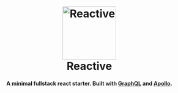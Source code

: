 <h1 align="center">
    <img alt="Reactive" title="Reactive" src="https://raw.githubusercontent.com/AdvaithD/reactive/master/client/components/logo.png)" width="140"> </br>
    Reactive
</h1>

<h4 align="center">
  A minimal fullstack react starter. Built with <a href="https://graphql.org/" target="_blank">GraphQL</a> and <a href="https://www.apollographql.com/" target="_blank">Apollo</a>.
</h4>
